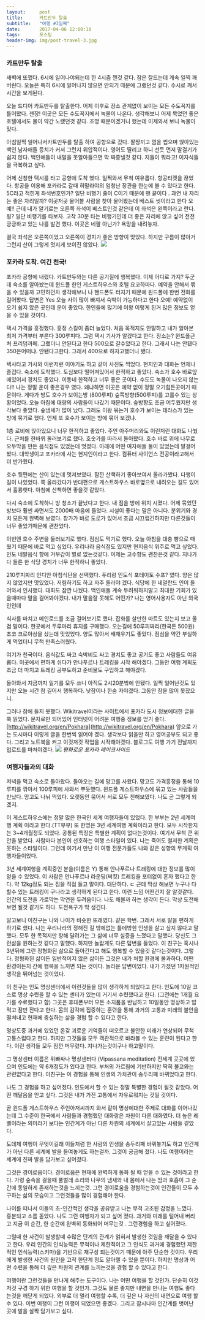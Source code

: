 ```yaml
---          
layout:	    post          
title: 	    카트만두 탈출
subtitle:   "여행 #3일째"          
date:       2017-04-06 12:00:10   
tags:       포스팅          
header-img: img/post-travel-3.jpg
---          
```

  

### 카트만두 탈출

새벽에 또깼다. 6시에 일어나야되는데 한 4시즘 깬것 같다. 잠은 잘드는데 계속 일찍 깨버린다. 오늘은 특히 6시에 일어나지 않으면 안되기 때문에 그랬던것 같다. 수시로 깨서 시간을 보게된다.

오늘 드디어 카트만두를 탈출한다. 어제 이후로 장소 관계없이 보이는 모든 수도꼭지를 틀어봤다. 젠장! 이곳은 모든 수도꼭지에서 녹물이 나온다. 생각해보니 어제 묵었던 좋은 호텔에서도 물이 약간 노랬던것 같다. 조명 때문이겠거니 했는데 이제와서 보니 녹물이 맞다.

아침일찍 일어나서카트만두를 탈출 하여 공항으로 갔다. 팔짱끼고 껌을 씹으며 앉아있는 백인 남자애들 등치가 커서 그런지 위압적이다. 영어도 딸리고 하니 선듯 먼저 말걸기가 쉽지 않다. 백인애들이 내말을 못알아들으면 막 짜증낼것 같다. 지들이 뭐라고! 이자식들을 극복하고 싶다.

어제 신청한 택시를 타고 공항에 도착 했다. 일찍와서 무척 여유롭다. 항공티켓을 끊었다. 항공을 이용해 포카라로 갈때 히말라야의 엄청난 장관을 한눈에 볼 수 있다고 한다. 5C라고 적힌게 좌석번호인가? 일단 비행기 줄이 C이기 때문에 맨 끝이다 . 과연 내 자리는 좋은 자리일까? 이곳저곳 물어볼 사람을 찾아 물어봤는데 베스트 씻이라고 한다 오예!! 근데 내가 알기로는 오른쪽 좌석이 베스트인것 같은데 이 좌석은 왼쪽이라고 란다. 읭? 일단 비행기를 타보자. 고착 30분 타는 비행기인데 더 좋은 자리에 앉고 싶어 전전긍긍하고 있는 나를 발견 했다. 이곳은 네팔 아닌가? 욕망을 내려놓자.

결국 좌석은 오른쪽이었고 오른쪽이 경치가 좋은 방향이 맞았다. 하지만 구름이 많아거 그런지 산이 그렇게 멋지게 보이진 않았다.
![](/img/170406-pokhara-airport.jpg)

### 포카라 도착. 여긴 천국!
포카라 공항에 내렸다. 카트만두와는 다른 공기질에 행복했다. 이제 어디로 가지? 두군데 숙소를 알아놨는데 윈드폴 한인 게스트하우스와 호텔 요코하마다. 예약을 안해서 묶을 수 있을까 고민하던차 생각해보니 나 핸드폰도 터지기 때문에 윈드폴에 한번 전화를 걸어봤다. 답변은 Yes 오늘 사이 많이 빠져서 숙박이 가능하다고 한다 오예! 예약없이 오기 쉽지 않은 곳인데 운이 좋았다. 한인들에 많기에 이왕 이렇게 된거 많은 정보도 얻을 수 있을 것이다.

택시 가격을 흥정했다. 흥정 스킬이 좀더 늘었다. 처음 목적지도 안말하고 내가 알아본 최저 가격부터 부른다 300루피다. 그럼 택시 기사가 알겠다고 한다. 장소는? 윈드폴근처 프리덤까페. 그랬더니 안된다고 한다 500으로 갈수았다고 한다. 그래서 나는 안됀다 350은어떠냐. 안됀다고한다. 그래서 400으로 하자고했더니 됐다.

택사타고 가사와 이런저런 이야기도 하고 같이 사진도 찍었다. 현지인과 대화는 언제나 즐겁다.
숙소에 도착했다. 도심보다 떨어져있어서 한적하고 좋았다. 숙소가 호수 바로앞에있어서 경치도 좋았다. 이동네 한적하고 너무 좋은 곳이다. 수도도 녹물이 나오지 않는다!! 나는 정말 운이 좋은경우 였다. 왜냐하면 이곳은 예약 없이 정말 오기힘든곳이기 때문이다. 게다가 방도 호수가 보이는방 (800루피) 숲쪽방향(500루피)를 고를수 있는 상황이었다. 오늘 아침에 대량의 사람들이 나갔기 때문이다. 숲방향도 조금 어두웠지만 생각보다 좋았다. 숲냄새가 많이 났다. 그래도 이왕 묶는거 호수가 보이는 테라스가 있는 방에 묶기로 했다. 언제 또 호수가 보이는 방에 묶어 보겠냐.

1층 로비에 앉아있으니 너무 한적하고 좋았다. 주인 아주머리와도 이런저런 대화도 나눴다. 근처를 한바퀴 둘러보기로 했다. 호숫가를 따라서 돌아봤다. 호수 바로 위에 나무로 오두막을 만든 음식점도 있었는데 멋졌다. 아래에 어떤 여자애들 둘이 있었는데 말걸어봤다. 대학생이고 포카라에 사는 현지인이라고 한다. 컴퓨터 사이언스 전공이라고해서 더 반가웠다.

호수 뒷편에는 산이 있는데 멋져보였다. 잠깐 산책하기 좋아보여서 올라가봤다. 다행이 길이 나있었다. 쭉 올라갔다가 반대편으로 게스트하우스 바로옆으로 내려오는 길도 있어서 훌륭햇다. 아침에 산책하면 좋을것 같았다.

다시 숙소에 도착하니 방 청소가 끝났다고 한다. 내 짐을 방에 위치 시켰다. 어제 묶었던 방보다 훨씬 싸면서도 2000배 마음에 들었다. 시설이 좋다는 말은 아니다. 분위기와 경치 모든게 완벽해 보였다. 창가가 바로 도로가 있어서 조금 시끄럽긴하지만 다른것들이 너무 좋았기때문에 괜찬았다.

이번엔 호수 주변을 둘러보기로 했다. 점심도 먹기로 했다. 오늘 아침을 대충 빵으로 때웠기 때문에 바로 먹고 싶었다. 우리나라 음식점도 있지만 현지음식 위주로 먹고 싶었다. 인도 네팔음식 향에 거부감이 별로 없는것같다. 이제는 고수향도 괜찬은것 같다. 지나가다 들른 한 식당 경치가 너무 한적하니 좋았다.

210루피짜리 인디안 아침식단을  선택했다. 푸리랑 인도식 포테이토 수프? 였다. 양은 많지 않았지만 맛있었다. 저렴하기도 하고 자주 들러야 겠다. 식당에 한 네덜란드 인이 들어와서 인사했다. 대화도 잠깐 나눴다. 백인애들 계속 두려워하지말고 최대한 기회가 있을때마다 말을 걸어봐야겠다. 내가 말을잘 못해도 어떤가? 나는 영어사용자도 아닌 외국인인데

식사를 마치고 메인로드를 조금 걸어보기로 했다. 잡화를 살만한 마트도 있는지 보고 올겸 말이다. 한곳에서 두루마리 휴지를 구매했다. 오는길에 50루피짜리(한국돈 500원) 초코 크로아상을 샀는데 맛있었다. 양도 많아서 배채우기도 좋았다. 점심을 약간 부실하게 먹었더니 무척 만족스러웠다.

여기가 천국이다. 음식값도 싸고 숙박비도 싸고 경치도 좋고 공기도 좋고 사람들도 여유롭다. 이곳에서 편하게 쉬다가 안나푸르나 트레킹을 시작 해야겠다. 그동안 여행 계획도 조금 더 마치고 트레킹 공부도하고 준비물도 구입하고 해야겠다.

돌아와서 지금까지 일기를 모두 쓰니 아직도 2시20분밖에 안됐다. 일찍 일어난것도 있지만 오늘 시간 참 길어서 행복하다. 낮잠이나 한숨 자야겠다. 그동안 잠을 많이 못잤으니.

그러나 잠에 들지 못했다. Wikitravel이라는 사이트에서 포카라 도시 정보에대한 글을 쭉 읽었다. 문자로만 되어있어 인터넷이 어려운 여행중 정보를 얻기 좋다. [http://wikitravel.org/en/Pokhara](http://wikitravel.org/en/Pokhara) 앞으로 가는 도시마다 이렇게 글을 한번씩 읽어야 겠다. 생각보다 읽을만 하고 영어공부도 되고 좋다. 그리고 노트북을 켜고 이것저것 작업을 시작해야겠다. 블로그도 여행 가기 전날까지 업로드를 마쳐야겠다. 
![](/img/170407-pokhara-1.jpg)
*평화로운 포카라 레이크사이드*


### 여행자들과의 대화

저녁을 먹고 숙소로 돌아왔다. 돌아오는 길에 망고를 사왔다. 망고도 가격흥정을 통해 10루피를 깎아서 100루피에 사와서 뿌듯했다. 윈드폴 게스트하우스에 묶고 있는 사람들을 만났다. 망고도 나눠 먹었다. 오랫동안 묶어서 서로 모두 친해보였다. 나도 곧 그렇게 되겠지.

이 게스트하우스에는 정말 많은 한국인 세계 여행자들이 있었다. 한 부부는 2년 세계여행 계획 이라고 한다.(TT부부) 또 한명은 3년 세계여행 계획이라고 한다. 모두 시작한지는 3~4개월정도 되었다. 공통된 특징은 특별한 계획이 없다는것이다. 여기서 무척 큰 위안을 받았다. 사람마다 본인이 선호하는 여행 스타일이 있다. 나는 죽어도 철저한 계획은 못하는 스타일이다. 그런데 여기서 만난 이 여행 전문가들도 나와 같은 성향의 무계획 여행자들이었다.

3년 세계여행을 계획중인 분을(이름은 Y) 통해 안나푸르나 트래킹에 대한 정보를 많이 얻을 수 있었다. 이 사람은 안나푸르나 라운딩(써킷) 트레킹을 포터없이 혼자 했다고 한다. 약 12kg정도 되는 짐을 직접 들고 말이다. 대단하다. ㄷ 근데 막상 해보면 누구나 다 할수 있는 트래킹이 구나라고 생각하게 된다고 한다. 이런 느낌 어떤건지 잘 알것같다. 인간의 도전을 가로막는 막연한 두려움이다. 나도 해볼까 하는 생각이 든다. 막상 도전해보면 될것 같기도 하다. 도전욕구가 막 생긴다.

알고보니 이친구는 나와 나이가 비슷한 또래였다. 같은 학번. 그래서 서로 말을 편하게 하기로 했다. 나는 우리나라의 정해진 길 밖에없는 틀에밖힌 인생을 살고 싶지 않다고 말했다. 모두 한 목적지만 향해 달려가는 그 삶에 너무 실증을 느꼈다고 말했다. 당신도 그런삶을 원하는것 같다고 말했다. 하지만 놀랍게도 다른 답변을 들었다. 이 친구는 혹시나 3년뒤에 그런 정형화된 삶으로 돌아간다고 해도 행복할 수 있을것 같다는것이다. 그렇다. 정형화된 삶이든 일반적이지 않은 삶이든 그것은 내가 처할 환경에 불과하다. 어떤 환경이든지 간에 행복을 느끼면 되는 것이다. 놀라운 답변이었다. 내가 가졌던 1차원적인 생각을 뛰어넘는 것이었다.

이 친구는 인도 명상센터에서 이런것들을 많이 생각하게 되었다고 한다. 인도에 10일 코스로 명상 수련을 할 수 있는 센터가 있는데 거기서 수련했다고 한다. (그전에는 1개월 요가를 수료했다고 함) 그곳은 휴대폰부터 모든 소지품을 반납하고 10일동안 명상하고 밥먹고 잠만 잔다고 한다. 몸의 감각에 집중하는 훈련을 통해 과거의 고통과 미래의 불안을 떨쳐내고 현재에 충실하는 삶을 경험 할 수 있다고 한다.

명상도중 과거에 있었던 온갖 괴로운 기억들이 떠오르고 불안한 미래가 연상되어 무척 고통스럽다고 한다. 하지만 그것들을 모두 객관적으로 바라볼 수 있는 훈련이 된다고 한다. 이런 생각들 모두 잠깐 머무렀다. 지나가는것이구나 하고말이다.

그 명상센터 이름은 위빠싸나 명상센터다 (Vipassana meditation) 전세계 곳곳에 있으며 인도에는 약 6개정도가 있다고 한다. 부처의 가르침에 기반하지만 딱히 불교와는 관련없다고 한다. 이친구는 이 경험을 통해 인생의 가치관이 송두리째 바뀌었다고 한다.

나도 그 경험을 하고 싶어졌다. 인도에서 할 수 있는 정말 특별한 경험이 될것 같았다. 어떤 깨달음을 얻고 싶다. 그것은 내가 가진 고통에서 자유로워지는 것일 것이다.

곧 윈드폴 게스트하우스 주인아저씨까지 와서 같이 명상에대한 주제로 대화를 이어나갔는데 그 수준이 한국에서 사람들과 경험했던 대화랑은 차원이 다른 대화였다. 더 높은 레벨이라는 의미라기 보다는 인간계가 아닌 다른 차원의 세계에서 살고있는 사람들 같았다.

도데체 여행이 무엇이길래 이들처럼 한 사람의 인생을 송두리째 바꿔놓기도 하고 인간계가 아닌 다른 세계에 발을 들여놓게도 하는걸까. 그것이 궁금해 졌다. 나도 여행이라는 세계에 진짜 발을 담가보고 싶어졌다.

그것은 경이로움이다. 경이로움은 현재에 완벽하게 동화 될 때 얻을 수 있는 것이라고 한다. 가령 숲속을 걸을때 풀벌레 소리와 나무의 냄새와 내 몸에서 나는 땀과 호흡이 그 순간에 동일하게 존재하는것을 느끼는것. 그런 경이로움을 경험하는것이 인간들이 모두 추구하는 삶의 모습이고 그런것들을 많이 경험해야 한다.

나이를 떠나서 이들의 초-인간적인 생각을 공유받고 나는 무척 고조된 감정을 느꼈다. 흥분되고 소름 돋았다. 나도 그런 여행자가 되고 싶어 졌다. 과거와 미래를 털어내 버리고 지금 이 순간, 한 순간에 완벽히 동화되어 머무는것 . 그런경험을 하고 싶어졌다.

그럴때 한 사건이 발생할때 수많은 단계의 관계가 얽혀서 발생한 것임을 깨달을 수 있다고 한다. 우리 인간의 인식능력은 무척이나 제한적이고 그 인식도 과거에 경험했던 제한적인 인식능력(스키마)을 기반으로 재구성 되는것이기 때문에 아주 단순한 것이다. 우리에게 발생한 사건의 원인을 고작 한단계 정도 알아챌 수 있을 뿐이다. 하지만 명상과 어떤 수련을 통해 더 깊은 차원의 관계를 느끼는것을 경험 할 수 있다고 한다.

여행이란 그런것들을 만나게 해주는 도구이다. 나는 어떤 여행을 할 것인가. 단순히 이것저것 구경 하기 위한 여행을 할 것인가. 그것도 물론 좋지만 내면을 만나는 여행도 좋다는것을 깨닫게 되었다. 외부로 더 멀리 여행할 수록, 더 깊은 나 자신의 내면으로 여행 할 수 있다. 이번 여행이 그런 여행이 되었으면 좋겠다. 그리고 잠시나마 인간계를 벗어난 곳에 발을 살짝 담가보고 싶다.




